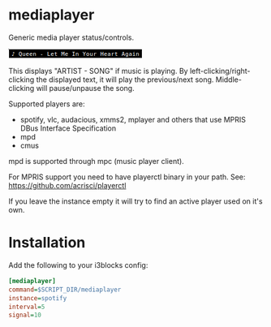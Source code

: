 # mediaplayer

Generic media player status/controls.

![Example screenshot](mediaplayer.png)

This displays "ARTIST - SONG" if music is playing. By
left-clicking/right-clicking the displayed text, it will play the previous/next
song. Middle-clicking will pause/unpause the song.

Supported players are:
- spotify, vlc, audacious, xmms2, mplayer and others that
use MPRIS DBus Interface Specification
- mpd
- cmus

mpd is supported through mpc (music player client).

For MPRIS support you need to have playerctl binary in your path.
See: https://github.com/acrisci/playerctl

If you leave the instance empty it will try to find an
active player used on it's own.

# Installation

Add the following to your i3blocks config:

``` ini
[mediaplayer]
command=$SCRIPT_DIR/mediaplayer
instance=spotify
interval=5
signal=10
```
